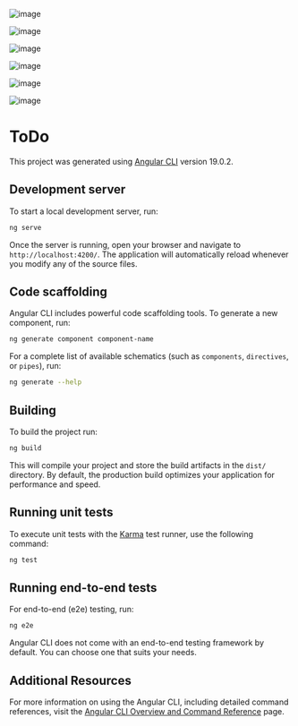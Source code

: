 ![image](https://github.com/user-attachments/assets/143ab62b-d852-49c2-b3b6-f4196c342b68)

![image](https://github.com/user-attachments/assets/0baaece4-99df-48ce-9dc2-45e57377c079)

![image](https://github.com/user-attachments/assets/66055446-31fc-4837-9b1e-f963726d41f9)

![image](https://github.com/user-attachments/assets/9f6a4eba-77df-44a4-a07a-c01b6a80a4c0)

![image](https://github.com/user-attachments/assets/f6d8a2da-8008-4c42-8a5d-ee97795f2cb6)

![image](https://github.com/user-attachments/assets/26030381-a1fa-49c9-91a8-9ddf9954d81e)



# ToDo

This project was generated using [Angular CLI](https://github.com/angular/angular-cli) version 19.0.2.

## Development server

To start a local development server, run:

```bash
ng serve
```

Once the server is running, open your browser and navigate to `http://localhost:4200/`. The application will automatically reload whenever you modify any of the source files.

## Code scaffolding

Angular CLI includes powerful code scaffolding tools. To generate a new component, run:

```bash
ng generate component component-name
```

For a complete list of available schematics (such as `components`, `directives`, or `pipes`), run:

```bash
ng generate --help
```

## Building

To build the project run:

```bash
ng build
```

This will compile your project and store the build artifacts in the `dist/` directory. By default, the production build optimizes your application for performance and speed.

## Running unit tests

To execute unit tests with the [Karma](https://karma-runner.github.io) test runner, use the following command:

```bash
ng test
```

## Running end-to-end tests

For end-to-end (e2e) testing, run:

```bash
ng e2e
```

Angular CLI does not come with an end-to-end testing framework by default. You can choose one that suits your needs.

## Additional Resources

For more information on using the Angular CLI, including detailed command references, visit the [Angular CLI Overview and Command Reference](https://angular.dev/tools/cli) page.
#